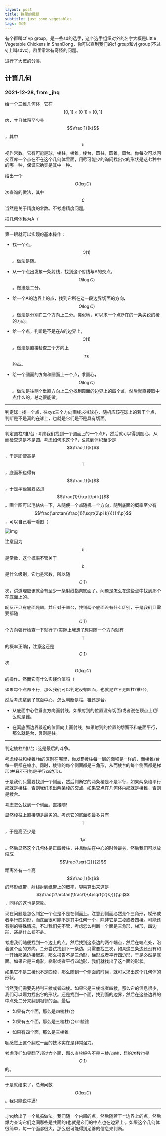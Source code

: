 ```yaml
---
layout: post
title: 群里的趣题
subtitle: just some vegetables
tags: 杂项
---
```


有个群叫cf vp group，是一些sd的选手，这个选手组织对外的名字大概是Little Vegetable Chickens in ShanDong，你可以查到我们的cf group和vj group(不过vj上叫sdvc)。群里常常有奇怪的问题。

进行了大概的分类。

## 计算几何

### 2021-12-28, from _jhq

给一个三维几何体，它在$$[0,1]\times[0,1]\times[0,1]$$内，并且体积至少是$$\frac{1}{k}$$，其中$$k$$视作常数。它有可能是球，棱柱，棱锥，棱台，圆柱，圆锥，圆台。你每次可以问交互库一个点在不在这个几何体里面，用尽可能少的询问找出它的形状是这七种中的哪一种，保证它确实是其中一种。

给出一个$$O(\log C)$$次查询的做法，其中$$C$$当然是关于精度的常数。不考虑精度问题。

把几何体称为A（

-----

第一眼就可以实现的基本操作 : 

 - 找一个点，$$O(1)$$。做法是随。

 - 从一个点出发放一条射线，找到这个射线与A的交点，$$O(\log C)$$。做法是二分。

 - 给一个A的边界上的点，找到它所在这一段边界切面的方向，$$O(\log C)$$。做法是分别在三个方向上二分。类似地，可以求一个点所在的一条尖锐的棱的方向。

 - 给一个点，判断是不是在A的边界上，$$O(1)$$。做法是直接检查三个方向上$$\pm\epsilon$$的点。

 - 给一个圆面的方向和圆面上一个点，求圆心，$$O(\log C)$$。做法是往两个垂直方向上二分找到圆面的边界上的四个点，然后就直接取中点什么的，总之很能做。

-----

判定球 : 找一个点，往xyz三个方向画线求得球心，随机应该在球上的若干个点，判断是不是真的在球上，也就是它们是不是具有切面。

-----

判定圆柱/锥/台 : 考虑我们找到一个圆面上的一个点P，然后就可以得到圆心，从而检查这是不是圆。考虑如何求这个P，注意到体积至少是$$\frac{1}{k}$$，于是即使高是$$1$$，底面积也得有$$\frac{1}{k}$$，于是半径需要达到$$\frac{1}{\sqrt{\pi k}}$$。画个图可以毛估估一下，从随便一个点随机一个方向，随到底面的概率至少有$$\frac{\arctan(\frac{1}{\sqrt{2\pi k}})}{4\pi}$$，可以自己看一看图（

![img](/img/2021-12-28-vp-group-problems/2021-12-28-jhq.png)

注意因为$$k$$是常数，这个概率不管关于$$k$$是什么级别，它也是常数，所以随$$O(1)$$次，讲道理应该就会有至少一条射线指向底面了。问题是怎么在这些点中找到那个在底面上的。

呃反正只有底面是圆，并且对于圆台，找到两个底面没有什么区别，于是我们只需要都随$$O(1)$$个方向强行检查一下就行了(实际上我想了想只随一个方向就有$$1$$的概率正确)，注意这还是$$O(1)$$次$$O(\log C)$$的操作。然而它有什么实践价值吗（

如果每个点都不行，那么我们可以判定没有圆面，也就是它不是圆柱/锥/台。

然后考虑拿到了底面中心，怎么判断是柱，锥还是台。

 - 从底面中心往垂直方向画射线，如果射到的位置没有切面(或者说在顶点上)那么就是锥。

 - 在离底面边界很近的位置向上画射线，如果射到的位置的切面不和底面平行，那么就是台，否则是柱。

-----

判定棱柱/锥/台 : 这是最后的斗争。

考虑棱柱和棱锥/台的区别在哪里，你发现棱柱每一层的面积是一样的，而棱锥/台每一层都在缩小。同时，棱锥的每个侧面都是三角形，从而棱台的每个侧面都是梯形(并且不可能是平行四边形)。

于是我们只需要找到一个侧面，然后判断它的两条棱是不是平行，如果两条棱平行那就是棱柱，否则我们求出两条棱的交点，如果交点在几何体内那就是棱锥，否则是棱台。

考虑怎么找到一个侧面。直接随!

显然棱柱上直接随是最劣的。考虑它的底面积最多只有$$1$$，于是高至少是$$1/k$$。然后显然这个几何体是正四棱柱，并且你站在中心的时候最劣，然后我们可以放缩成$$\frac{\sqrt{2}}{2}$$距离外有一个高$$\frac{1}{k}$$的环形纸带，射线射到纸带上的概率，容易算出来这是$$\frac{2\arctan(\frac{1}{4\sqrt{2}k})}{\pi}$$，同样的这也是常数。

现在问题是怎么判定一个点是不是在侧面上。注意到侧面必然是个三角形，梯形或者平行四边形，而底面很可能不是其中任何一个，除非它是三棱或者四棱。可能还有别的特殊情况，不过我们先不管，考虑怎么判断一个面是三角形，梯形，四边形，还是什么都不是。

考虑我们随便找到一个边上的点，然后找到这条边的两个端点，然后在端点处，沿着这个面的方向，二分尝试找到下一条边。只需要找三次，如果这三条边还没有和一开始那条边接起来，那么报告不是三角形，梯形或者平行四边形，于是必然是底面。如果它是三角形，梯形或者平行四边形，我们就找出了这个面的形状。

如果它不是三棱也不是四棱，那么随到一个侧面的时候，就可以求出这个几何体的形状。

当然我们需要先特判三棱或者四棱。如果它是三棱或者四棱，那么它的信息很少，我们可以爆力找出它的形状。还是找到一个面，找到面的边界，然后在这些边界的中点处二分来翻到相邻的面。最后

 - 如果有六个面，那么是四棱柱/台

 - 如果有五个面，那么是三棱柱/台/四棱锥

 - 如果有四个面，那么是三棱锥

呃感觉上这个翻过一面的技术实在是非常强力。

考虑我们如果翻了超过六个面，那么直接报告不是三棱/四棱，翻的次数也是$$O(1)$$的。

-----

于是就结束了，总询问数$$O(\log C)$$。我只能说牛逼!

-----

_jhq给出了一个乱搞做法。我们随一个内部的点，然后随若干个边界上的点，然后爆力查询它们之间哪些是共面的(也就是它们的中点也在边界上)。如果这个几何体很简单，每一个面都很大，那么很可能得到足够的信息来判断。